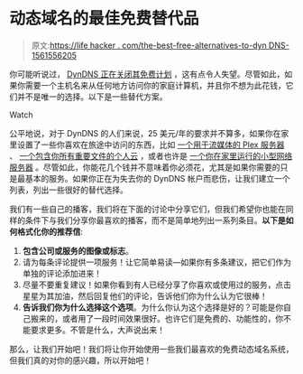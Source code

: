 # 动态域名的最佳免费替代品

> 原文:[https://life hacker . com/the-best-free-alternatives-to-dyn DNS-1561556205](https://lifehacker.com/the-best-free-alternatives-to-dyndns-1561556205)

你可能听说过， [DynDNS 正在关闭其免费计划](http://lifehacker.com/dyndns-gets-rid-of-free-accounts-now-costs-25-per-yea-1560977109) ，这有点令人失望。尽管如此，如果你需要一个主机名来从任何地方访问你的家庭计算机，并且你不想为此花钱，它们并不是唯一的选择。以下是一些替代方案。

Watch

公平地说，对于 DynDNS 的人们来说，25 美元/年的要求并不算多，如果你在家里设置了一些你喜欢在旅途中访问的东西，比如 [一个用于流媒体的 Plex 服务器](http://lifehacker.com/how-to-stream-your-media-from-home-to-your-phone-anywhe-5821512) 、 [一个包含你所有重要文件的个人云](http://lifehacker.com/how-to-set-up-your-own-private-cloud-storage-service-in-5993596) ，或者也许是 [一个你在家里运行的小型网络服务器](http://lifehacker.com/geek-to-live-how-to-assign-a-domain-name-to-your-home-124804) 。尽管如此，你能花几个钱并不意味着你必须花，尤其是如果你需要的只是最基本的服务。如果你正在为失去你的 DynDNS 帐户而悲伤，让我们建立一个列表，列出一些很好的替代选择。

我们有一些自己的播客，我们将在下面的讨论中分享它们，但我们希望你也能在同样的条件下与我们分享你最喜欢的播客，而不是简单地列出一系列条目。**以下是如何格式化你的推荐信**:

1.  **包含公司或服务的图像或标志**。
2.  请为每条评论提供一项服务！让它简单易读—如果你有多条建议，把它们作为单独的评论添加进来！
3.  尽量不要重复建议！如果你看到有人已经分享了你喜欢或使用过的服务，点击星星为其加油，然后回复他们的评论，告诉他们你为什么认为它很棒！
4.  **告诉我们你为什么选择这个选项**。为什么你认为这个选择是好的？可能是你自己搬来的，或者用了一段时间效果很好。也许它们是免费的、功能性的，你不能要求更多。不管是什么，大声说出来！

那么，让我们开始吧！我们将让你开始使用一些我们最喜欢的免费动态域名系统，但我们真的对你的感兴趣，所以开始吧！